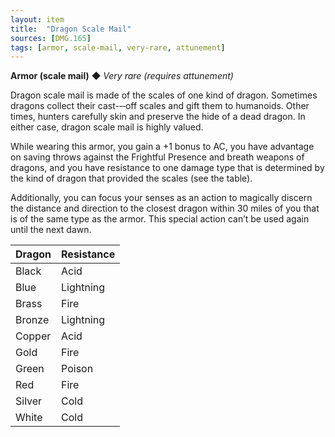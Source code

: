 ```yaml
---
layout: item
title:  "Dragon Scale Mail"
sources: [DMG.165]
tags: [armor, scale-mail, very-rare, attunement]
---
```


**Armor (scale mail)** ◆ *Very rare (requires attunement)*

Dragon scale mail is made of the scales of one kind of dragon. Sometimes dragons collect their cast-­‐‑off scales and gift them to humanoids. Other times, hunters carefully skin and preserve the hide of a dead dragon. In either case, dragon scale mail is highly valued.

While wearing this armor, you gain a +1 bonus to AC, you have advantage on saving throws against the Frightful Presence and breath weapons of dragons, and you have resistance to one damage type that is determined by the kind of dragon that provided the scales (see the table).

Additionally, you can focus your senses as an action to magically discern the distance and direction to the closest dragon within 30 miles of you that is of the same type as the armor. This special action can’t be used again until the next dawn.

Dragon	| Resistance
---     | ---
Black   | Acid
Blue    | Lightning
Brass	| Fire
Bronze	| Lightning
Copper	| Acid
Gold    | Fire
Green   | Poison
Red     | Fire
Silver  | Cold
White   | Cold
